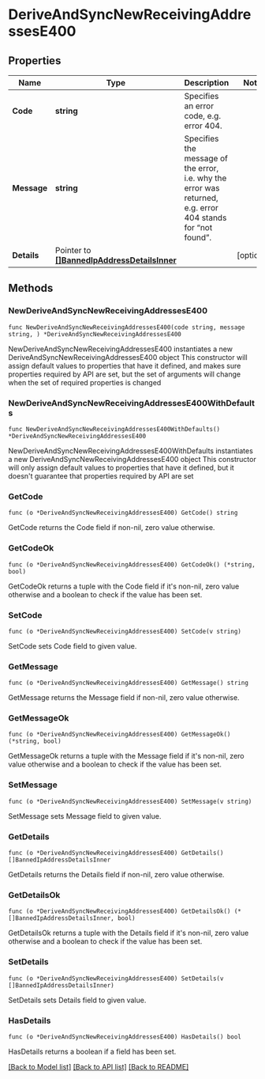 # DeriveAndSyncNewReceivingAddressesE400

## Properties

Name | Type | Description | Notes
------------ | ------------- | ------------- | -------------
**Code** | **string** | Specifies an error code, e.g. error 404. | 
**Message** | **string** | Specifies the message of the error, i.e. why the error was returned, e.g. error 404 stands for “not found”. | 
**Details** | Pointer to [**[]BannedIpAddressDetailsInner**](BannedIpAddressDetailsInner.md) |  | [optional] 

## Methods

### NewDeriveAndSyncNewReceivingAddressesE400

`func NewDeriveAndSyncNewReceivingAddressesE400(code string, message string, ) *DeriveAndSyncNewReceivingAddressesE400`

NewDeriveAndSyncNewReceivingAddressesE400 instantiates a new DeriveAndSyncNewReceivingAddressesE400 object
This constructor will assign default values to properties that have it defined,
and makes sure properties required by API are set, but the set of arguments
will change when the set of required properties is changed

### NewDeriveAndSyncNewReceivingAddressesE400WithDefaults

`func NewDeriveAndSyncNewReceivingAddressesE400WithDefaults() *DeriveAndSyncNewReceivingAddressesE400`

NewDeriveAndSyncNewReceivingAddressesE400WithDefaults instantiates a new DeriveAndSyncNewReceivingAddressesE400 object
This constructor will only assign default values to properties that have it defined,
but it doesn't guarantee that properties required by API are set

### GetCode

`func (o *DeriveAndSyncNewReceivingAddressesE400) GetCode() string`

GetCode returns the Code field if non-nil, zero value otherwise.

### GetCodeOk

`func (o *DeriveAndSyncNewReceivingAddressesE400) GetCodeOk() (*string, bool)`

GetCodeOk returns a tuple with the Code field if it's non-nil, zero value otherwise
and a boolean to check if the value has been set.

### SetCode

`func (o *DeriveAndSyncNewReceivingAddressesE400) SetCode(v string)`

SetCode sets Code field to given value.


### GetMessage

`func (o *DeriveAndSyncNewReceivingAddressesE400) GetMessage() string`

GetMessage returns the Message field if non-nil, zero value otherwise.

### GetMessageOk

`func (o *DeriveAndSyncNewReceivingAddressesE400) GetMessageOk() (*string, bool)`

GetMessageOk returns a tuple with the Message field if it's non-nil, zero value otherwise
and a boolean to check if the value has been set.

### SetMessage

`func (o *DeriveAndSyncNewReceivingAddressesE400) SetMessage(v string)`

SetMessage sets Message field to given value.


### GetDetails

`func (o *DeriveAndSyncNewReceivingAddressesE400) GetDetails() []BannedIpAddressDetailsInner`

GetDetails returns the Details field if non-nil, zero value otherwise.

### GetDetailsOk

`func (o *DeriveAndSyncNewReceivingAddressesE400) GetDetailsOk() (*[]BannedIpAddressDetailsInner, bool)`

GetDetailsOk returns a tuple with the Details field if it's non-nil, zero value otherwise
and a boolean to check if the value has been set.

### SetDetails

`func (o *DeriveAndSyncNewReceivingAddressesE400) SetDetails(v []BannedIpAddressDetailsInner)`

SetDetails sets Details field to given value.

### HasDetails

`func (o *DeriveAndSyncNewReceivingAddressesE400) HasDetails() bool`

HasDetails returns a boolean if a field has been set.


[[Back to Model list]](../README.md#documentation-for-models) [[Back to API list]](../README.md#documentation-for-api-endpoints) [[Back to README]](../README.md)



